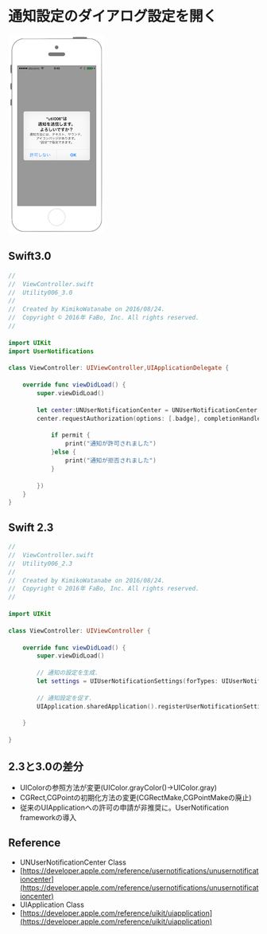 # 通知設定のダイアログ設定を開く

![Preview un001](img/un001.png)

## Swift3.0
```swift
//
//  ViewController.swift
//  Utility006_3.0
//
//  Created by KimikoWatanabe on 2016/08/24.
//  Copyright © 2016年 FaBo, Inc. All rights reserved.
//

import UIKit
import UserNotifications

class ViewController: UIViewController,UIApplicationDelegate {

    override func viewDidLoad() {
        super.viewDidLoad()

        let center:UNUserNotificationCenter = UNUserNotificationCenter.current()
        center.requestAuthorization(options: [.badge], completionHandler: {(permit, error) in

            if permit {
                print("通知が許可されました")
            }else {
                print("通知が拒否されました")
            }

        })
    }
}
```

## Swift 2.3
```swift
//
//  ViewController.swift
//  Utility006_2.3
//
//  Created by KimikoWatanabe on 2016/08/24.
//  Copyright © 2016年 FaBo, Inc. All rights reserved.
//

import UIKit

class ViewController: UIViewController {

    override func viewDidLoad() {
        super.viewDidLoad()

        // 通知の設定を生成.
        let settings = UIUserNotificationSettings(forTypes: UIUserNotificationType.Badge, categories: nil)

        // 通知設定を促す.
        UIApplication.sharedApplication().registerUserNotificationSettings(settings)

    }

}
```

## 2.3と3.0の差分
* UIColorの参照方法が変更(UIColor.grayColor()->UIColor.gray)
* CGRect,CGPointの初期化方法の変更(CGRectMake,CGPointMakeの廃止)
* 従来のUIApplicationへの許可の申請が非推奨に。UserNotification frameworkの導入

## Reference
* UNUserNotificationCenter Class
 * [https://developer.apple.com/reference/usernotifications/unusernotificationcenter](https://developer.apple.com/reference/usernotifications/unusernotificationcenter)
* UIApplication Class
 * [https://developer.apple.com/reference/uikit/uiapplication](https://developer.apple.com/reference/uikit/uiapplication)
